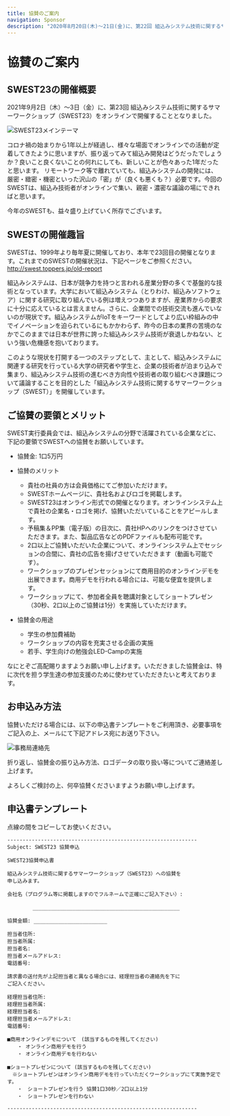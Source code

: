 ```yaml
---
title: 協賛のご案内
navigation: Sponsor
description: "2020年8月20日(木)〜21日(金)に、第22回 組込みシステム技術に関するサマーワークショップ(SWEST22)を下呂温泉にて開催することとなりました。SWESTは、1999年より毎年夏に開催しており、本年で22回目の開催となります。今年のSWESTも、益々盛り上げていく所存でございます。なにとぞご高配賜りますようお願い申し上げます。いただきました協賛金は次代を担う学生達の参加支援のために使わせていただきたいと考えております。"
---
```

# 協賛のご案内

<!--
<font color="Red">SWEST21は成功裏に終了しました。ありがとうございました。</font>  
<font color="Red">次回SWEST22の開催情報は決定次第お知らせします。</font>
-->
<!--
<font color="red">2020年8月20日(木)〜21日(金)に開催予定のSWEST22に関する協賛のご案内は準備中です。しばしお待ちください。</font>
## SWEST21の開催概要

2019年9月5日（木）〜6日（金）に、第21回 組込みシステム技術に関するサマーワークショップ（SWEST21）を下呂温泉にて開催することとなりました。  
  
今回のメインテーマは「 論！ラン！！push!!! 」を掲げます。  
SWESTは議論することを大事にしています。今回はそれに加えて、得られる学びと経験を実行すること（つまりランすること）、さらにはその治験を発信して共有すること（つまりpushすること）も大事にするイベントとしたく考えております。  
  
SWEST21は、情報処理学会組込みシステムシンポジウム2019（ESS2019）と同時開催します。組込みシステム分野における研究動向の最前線を調査することができます。  
また、例年好評を博しております、初学者向け短期合宿型教育実習「LED-Camp7」を今年もSWESTと連続日程で連携開催します。  
ESS2019: http://www.sigemb.jp/ESS/  
LED-Camp7: http://swest.toppers.jp/LED-Camp/  
  
今年のSWESTも、益々盛り上げていく所存でございます。  

## SWESTの開催趣旨

SWESTは、1999年より毎年夏に開催しており、本年で21回目の開催となります。これまでのSWESTの開催状況は、下記ページをご参照ください。  
http://swest.toppers.jp/old-report

組込みシステムは、日本が競争力を持つと言われる産業分野の多くで基盤的な技術となっています。大学において組込みシステム（とりわけ、組込みソフトウェア）に関する研究に取り組んでいる例は増えつつありますが、産業界からの要求に十分に応えているとは言えません。さらに、企業間での技術交流も進んでいないのが現状です。組込みシステムがIoTをキーワードとしてより広い枠組みの中でイノベーションを迫られているにもかかわらず、昨今の日本の業界の苦境のなかでこのままでは日本が世界に誇った組込みシステム技術が衰退しかねない、という強い危機感を抱いております。

このような現状を打開する一つのステップとして、主として、組込みシステムに関連する研究を行っている大学の研究者や学生と、企業の技術者が泊まり込みで集まり、組込みシステム技術の進むべき方向性や技術者の取り組むべき課題について議論することを目的とした「組込みシステム技術に関するサマーワークショップ（SWEST）」を開催しています。


## ご協賛の要領とメリット

SWEST実行委員会では、組込みシステムの分野で活躍されている企業などに、下記の要領でSWESTへの協賛をお願いしています。

* 協賛金: 1口5万円
* 協賛のメリット
  * 貴社の社員の方は会員価格にてご参加いただけます。
  * SWESTホームページに、貴社名およびロゴを掲載します。
  * SWEST会場にて貴社の企業名・ロゴを掲げ、協賛いただいていることをアピールします。
  * 予稿集＆PP集（電子版）の目次に、貴社HPへのリンク（資料PDFも可）をつけさせていただきます。イメージとしては<a href="https://swest.toppers.jp/proceedings_sample/top.html" target="_blank">サンプルページ</a>をご確認ください。
  * 2口以上ご協賛いただいた企業について、SWEST会場のセッションの合間に、貴社の広告をプロジェクタにてお流しします。
  * ワークショップのプレゼンセッションにて商用目的のデモブースを出展できます。商用デモを行われる場合には、可能な便宜を提供します。 ※ 商用デモを行われる場合は、SWESTへの参加申し込みが必要となります。
  * ワークショップのプレゼンセッションにて商用目的のデモブースを出展できます。商用デモを行われる場合には、可能な便宜を提供します。 ※ 商用デモを行われる場合は、SWESTへの参加申し込みが必要となります。
  * ワークショップ会場にて、参加者全員を聴講対象としてショートプレゼン（30秒、2口以上のご協賛は1分）を実施していただけます。
  * 参加者にチラシを配布いたします。特に若手、学生向けの合宿勉強会LED-Campでは、リクルート目的のチラシも配布可能です。

* 協賛金の用途
  * 学生の参加費補助
  * ワークショップの内容を充実させる企画の実施
  * 若手、学生向けの合宿勉強会LED-Campの実施

なにとぞご高配賜りますようお願い申し上げます。いただきました協賛金は、特に次代を担う学生達の参加支援のために使わせていただきたいと考えております。

## お申込み方法

協賛いただける場合には、以下の申込書テンプレートをご利用頂き、必要事項をご記入の上、メールにて下記アドレス宛にお送り下さい。  

![事務局連絡先](../images/secretariat21.jpg)

折り返し、協賛金の振り込み方法、ロゴデータの取り扱い等についてご連絡差し上げます。

よろしくご検討の上、何卒協賛くださいますようお願い申し上げます。

## 申込書テンプレート

点線の間をコピーしてお使いください。

```
--------------------------------------------------------------
Subject: SWEST21 協賛申込

SWEST21協賛申込書

組込みシステム技術に関するサマーワークショップ（SWEST22）への協賛を
申し込みます。

会社名（プログラム等に掲載しますのでフルネームで正確にご記入下さい）:

　　　　　________________________________________________

協賛金額: ________________________

担当者住所: 
担当者所属:  
担当者名:
担当者メールアドレス:
電話番号: 

請求書の送付先が上記担当者と異なる場合には、経理担当者の連絡先を下に
ご記入ください。

経理担当者住所: 
経理担当者所属: 
経理担当者名: 
経理担当者メールアドレス: 
電話番号: 

■会場内での商用デモについて　(該当するものを残してください)  
　　・ 会場内で商用デモを行う  
　　※ 商用デモを行われる場合は、SWESTへの参加申し込みが必要となります。  
　　　　・ ワークショップ１日目のみ　　・両日 (該当するものを残してください)  
　　　　※ デモに必要なもの(該当するものを残してください)：  
　　　　　　　　　コンセント(　個)、長机、ポスター用スタンド  
　　　　　　　　　その他（                                        ）  
　　・ 会場内で商用デモを行わない  
  
■会場内でのショートプレゼンについて (該当するものを残してください)  
　　・　会場内でショートプレゼンを行う 協賛1口30秒／2口以上1分  
　　・　会場内でショートプレゼンを行わない  
  
■広告等のちらしの配布について　(該当するものを残してください)  
　　・ SWEST参加者全員に同じちらしを配布  
　　・ SWESTの社会人と学生の参加者で別のちらしを配布  
　　・ LED-Camp参加者全員に同じちらしを配布  
　　・ LED-Campの社会人と学生の参加者で別のちらしを配布  
　　・ 配布希望無  
  
--------------------------------------------------------------
```
-->

## SWEST23の開催概要

2021年9月2日（木）〜3日（金）に、第23回 組込みシステム技術に関するサマーワークショップ（SWEST23）をオンラインで開催することとなりました。


![SWEST23メインテーマ](../images/SWEST23/swest23_theme.png)　

コロナ禍の始まりから1年以上が経過し、様々な場面でオンラインでの活動が定着してきたように思いますが、振り返ってみて組込み開発はどうだったでしょうか？良いこと良くないことの何れにしても、新しいことが色々あった1年だったと思います。
リモートワーク等で離れていても、組込みシステムの開発には、厳密・緻密・機密といった沢山の「密」が（良くも悪くも？）必要です。今回のSWESTは、組込み技術者がオンラインで集い、親密・濃密な議論の場にできればと思います。 

今年のSWESTも、益々盛り上げていく所存でございます。

<!-- 今回のメインテーマは「 やってみよう○○の新しいカタチ 」を掲げます。  
SWESTの主な目的である「組込みシステムに関わる全ての人達が、徹底的に議論できる場を提供すること」を、どのようにオンライン開催で達成できるだろうか・・・新しいSWESTのカタチを考えて、そしてやってみたいと思います。  
参加者の皆さんもそれぞれの、新しい○○のカタチを考えていることと思います。今回のSWESTは、組込み技術者の新しい○○のカタチを持ち寄って語り合う場にできればと思います。  

SWESTは「議論と交流」の場であることを大事にしてきました。 基調講演やチュートリアルによって最先端の技術を習得するだけでなく、議論やワークを主体としたセッション、実際に身に付けるためのハンズオン、参加者同士の学び合いを促進するインタラクティブセッションやポジションペーパーを実施することで、組込みシステムの今後の方向性を徹底的に議論してきました。大学の研究者や学生、企業の技術者や管理者、その他、組込みシステムに関わる全ての人達が、温泉旅館にて寝食を共にして、また徹夜部屋と呼ぶ独自の取り組みによって、日々の考えや課題を気軽に交流できる場を提供してきました。
年に一度の「組込み夏祭り」として、組込み分野の発展と技術共有に寄与してきた自負があります。  

SWESTにとって、参加者ならびに組込み分野の全ての皆さまの健康と幸福が最も重要なことです。  
新型コロナウイルス感染症（COVID-19）を取り巻く昨今の情勢を踏まえますと、今年の9月に、いつもの下呂温泉に一堂に会して物理的な開催を行うことは難しいと判断しました。オンライン開催によるセッションの実施方法や議論形態については、実行委員会で詳細を鋭意計画中です。  
オンライン開催だからこそできること、そしてSWESTらしいことをできるように、今年も参加者の皆さまと一緒に「議論と交流」の場を作り上げていきたく考えております。どうぞよろしくお願いいたします。 -->


## SWESTの開催趣旨

SWESTは、1999年より毎年夏に開催しており、本年で23回目の開催となります。これまでのSWESTの開催状況は、下記ページをご参照ください。  
http://swest.toppers.jp/old-report

組込みシステムは、日本が競争力を持つと言われる産業分野の多くで基盤的な技術となっています。大学において組込みシステム（とりわけ、組込みソフトウェア）に関する研究に取り組んでいる例は増えつつありますが、産業界からの要求に十分に応えているとは言えません。さらに、企業間での技術交流も進んでいないのが現状です。組込みシステムがIoTをキーワードとしてより広い枠組みの中でイノベーションを迫られているにもかかわらず、昨今の日本の業界の苦境のなかでこのままでは日本が世界に誇った組込みシステム技術が衰退しかねない、という強い危機感を抱いております。

このような現状を打開する一つのステップとして、主として、組込みシステムに関連する研究を行っている大学の研究者や学生と、企業の技術者が泊まり込みで集まり、組込みシステム技術の進むべき方向性や技術者の取り組むべき課題について議論することを目的とした「組込みシステム技術に関するサマーワークショップ（SWEST）」を開催しています。


## ご協賛の要領とメリット

SWEST実行委員会では、組込みシステムの分野で活躍されている企業などに、下記の要領でSWESTへの協賛をお願いしています。

* 協賛金: 1口5万円
* 協賛のメリット
  * 貴社の社員の方は会員価格にてご参加いただけます。
  * SWESTホームページに、貴社名およびロゴを掲載します。
  * SWEST23はオンライン形式での開催となります。オンラインシステム上で貴社の企業名・ロゴを掲げ、協賛いただいていることをアピールします。
  * 予稿集＆PP集（電子版）の目次に、貴社HPへのリンクをつけさせていただきます。また、製品広告などのPDFファイルも配布可能です。
  * 2口以上ご協賛いただいた企業について、オンラインシステム上でセッションの合間に、貴社の広告を揚げさせていただきます（動画も可能です）。
  * ワークショップのプレゼンセッションにて商用目的のオンラインデモを出展できます。商用デモを行われる場合には、可能な便宜を提供します。
  * ワークショップにて、参加者全員を聴講対象としてショートプレゼン（30秒、2口以上のご協賛は1分）を実施していただけます。

* 協賛金の用途
  * 学生の参加費補助
  * ワークショップの内容を充実させる企画の実施
  * 若手、学生向けの勉強会LED-Campの実施

なにとぞご高配賜りますようお願い申し上げます。いただきました協賛金は、特に次代を担う学生達の参加支援のために使わせていただきたいと考えております。

<!-- SWESTへのご支援とともに、組込みシステムに強い関心を抱く学生への貴社のアピール、第一線で活躍する組込みシステム技術者に対する貴社のソリューションの紹介の場として、組込みシステム業界全体の発展に寄与するというお気持ちでご協賛いただければ幸いです。
よろしくご検討の上、何卒協賛くださいますようお願い申し上げます。-->

## お申込み方法

<!--協賛いただける場合には、以下の申込書テンプレートをご利用頂き、必要事項をご記入の上、メールにて下記アドレス宛にお送り下さい。件名は「SWEST23協賛申込」としていただけますと幸いです。-->
協賛いただける場合には、以下の申込書テンプレートをご利用頂き、必要事項をご記入の上、メールにて下記アドレス宛にお送り下さい。

![事務局連絡先](../images/secretariat23.jpg)

折り返し、協賛金の振り込み方法、ロゴデータの取り扱い等についてご連絡差し上げます。

よろしくご検討の上、何卒協賛くださいますようお願い申し上げます。

## 申込書テンプレート

点線の間をコピーしてお使いください。

```
--------------------------------------------------------------
Subject: SWEST23 協賛申込

SWEST23協賛申込書

組込みシステム技術に関するサマーワークショップ（SWEST23）への協賛を
申し込みます。

会社名（プログラム等に掲載しますのでフルネームで正確にご記入下さい）:

　　　　　________________________________________________

協賛金額: ________________________

担当者住所: 
担当者所属: 
担当者名:
担当者メールアドレス:
電話番号: 

請求書の送付先が上記担当者と異なる場合には、経理担当者の連絡先を下に
ご記入ください。

経理担当者住所: 
経理担当者所属: 
経理担当者名:
経理担当者メールアドレス:
電話番号: 

■商用オンラインデモについて　(該当するものを残してください)
　　・ オンライン商用デモを行う  
　　・ オンライン商用デモを行わない  

■ショートプレゼンについて (該当するものを残してください)
　※ショートプレゼンはオンライン商用デモを行っていただくワークショップにて実施予定です。  
　　・　ショートプレゼンを行う 協賛1口30秒／2口以上1分
　　・　ショートプレゼンを行わない

--------------------------------------------------------------
```
